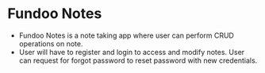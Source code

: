 # Fundoo Notes

- Fundoo Notes is a note taking app where user can perform CRUD operations on note.
- User will have to register and login to access and modify notes. User can request for forgot password to reset password with new credentials.
